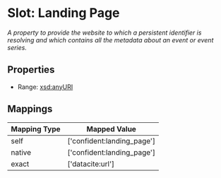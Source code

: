 # Slot: Landing Page
_A property to provide the website to which a persistent identifier is resolving and which contains all the metadata about an event or event series._



<!-- no inheritance hierarchy -->


## Properties

 * Range: [xsd:anyURI](http://www.w3.org/2001/XMLSchema#anyURI)



## Mappings

| Mapping Type | Mapped Value |
| ---  | ---  |
| self | ['confident:landing_page'] |
| native | ['confident:landing_page'] |
| exact | ['datacite:url'] |






